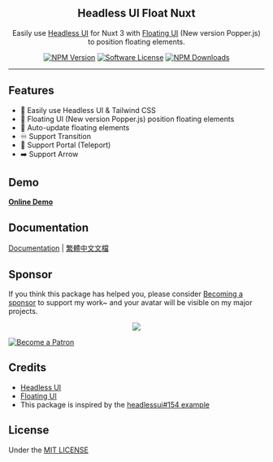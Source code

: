 <h2 align="center">Headless UI Float Nuxt</h2>

<p align="center">
  Easily use <a href="https://headlessui.dev/">Headless UI</a> for Nuxt 3 with <a href="https://floating-ui.com/">Floating UI</a> (New version Popper.js) to position floating elements.
</p>

<p align="center">
  <a href="https://www.npmjs.com/package/@headlessui-float/nuxt"><img src="https://img.shields.io/npm/v/@headlessui-float/nuxt?style=flat-square" alt="NPM Version"></a>
  <a href="https://github.com/ycs77/headlessui-float/blob/main/packages/nuxt/LICENSE.md"><img src="https://img.shields.io/badge/license-MIT-brightgreen?style=flat-square" alt="Software License"></a>
  <a href="https://www.npmjs.com/package/@headlessui-float/nuxt"><img src="https://img.shields.io/npm/dt/@headlessui-float/nuxt?style=flat-square" alt="NPM Downloads"></a>
</p>

<hr>

## Features

* 💙 Easily use Headless UI & Tailwind CSS
* 💬 Floating UI (New version Popper.js) position floating elements
* 🔔 Auto-update floating elements
* ♾️ Support Transition
* 🚪 Support Portal (Teleport)
* ➡️ Support Arrow

## Demo

[**Online Demo**](https://stackblitz.com/github/ycs77/headlessui-float/tree/main/examples/example-vue?file=src%2FApp.vue)

## Documentation

[Documentation](https://headlessui-float.vercel.app/) | [繁體中文文檔](https://headlessui-float.vercel.app/zh-tw/)

## Sponsor

If you think this package has helped you, please consider [Becoming a sponsor](https://www.patreon.com/ycs77) to support my work~ and your avatar will be visible on my major projects.

<p align="center">
  <a href="https://www.patreon.com/ycs77">
    <img src="https://cdn.jsdelivr.net/gh/ycs77/static/sponsors.svg"/>
  </a>
</p>

<a href="https://www.patreon.com/ycs77">
  <img src="https://c5.patreon.com/external/logo/become_a_patron_button.png" alt="Become a Patron" />
</a>

## Credits

* [Headless UI](https://headlessui.dev/)
* [Floating UI](https://floating-ui.com/)
* This package is inspired by the [headlessui#154 example](https://github.com/tailwindlabs/headlessui/issues/154)

## License

Under the [MIT LICENSE](LICENSE.md)
